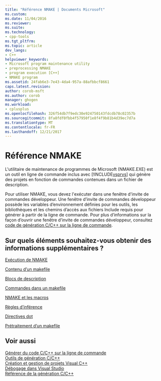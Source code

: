 ```yaml
---
title: "Référence NMAKE | Documents Microsoft"
ms.custom: 
ms.date: 11/04/2016
ms.reviewer: 
ms.suite: 
ms.technology:
- cpp-tools
ms.tgt_pltfrm: 
ms.topic: article
dev_langs:
- C++
helpviewer_keywords:
- Microsoft program maintenance utility
- preprocessing NMAKE
- program execution [C++]
- NMAKE program
ms.assetid: 24fab6e3-7e43-4da4-957a-88afbbcf8661
caps.latest.revision: 
author: corob-msft
ms.author: corob
manager: ghogen
ms.workload:
- cplusplus
ms.openlocfilehash: 326f54db7f9edc30e924750143fdcdb78c02357b
ms.sourcegitcommit: 8fa8fdf0fbb4f57950f1e8f4f9b81b4d39ec7d7a
ms.translationtype: MT
ms.contentlocale: fr-FR
ms.lasthandoff: 12/21/2017
---
```

# <a name="nmake-reference"></a>Référence NMAKE
L'utilitaire de maintenance de programmes de Microsoft (NMAKE.EXE) est un outil en ligne de commande inclus avec [!INCLUDE[vsprvs](../assembler/masm/includes/vsprvs_md.md)] qui génère des projets en fonction de commandes contenues dans un fichier de description.  
  
 Pour utiliser NMAKE, vous devez l'exécuter dans une fenêtre d'invite de commandes développeur. Une fenêtre d’invite de commandes développeur possède les variables d’environnement définies pour les outils, les bibliothèques et les chemins d’accès aux fichiers Include requis pour générer à partir de la ligne de commande. Pour plus d’informations sur la façon d’ouvrir une fenêtre d’invite de commandes développeur, consultez [code de génération C/C++ sur la ligne de commande](../build/building-on-the-command-line.md).  
  
## <a name="what-do-you-want-to-know-more-about"></a>Sur quels éléments souhaitez-vous obtenir des informations supplémentaires ?  
 [Exécution de NMAKE](../build/running-nmake.md)  
  
 [Contenu d’un makefile](../build/contents-of-a-makefile.md)  
  
 [Blocs de description](../build/description-blocks.md)  
  
 [Commandes dans un makefile](../build/commands-in-a-makefile.md)  
  
 [NMAKE et les macros](../build/macros-and-nmake.md)  
  
 [Règles d’inférence](../build/inference-rules.md)  
  
 [Directives dot](../build/dot-directives.md)  
  
 [Prétraitement d’un makefile](../build/makefile-preprocessing.md)  
  
## <a name="see-also"></a>Voir aussi  
 [Générer du code C/C++ sur la ligne de commande](../build/building-on-the-command-line.md)   
 [Outils de génération C/C++](../build/reference/c-cpp-build-tools.md)   
 [Création et gestion de projets Visual C++](../ide/creating-and-managing-visual-cpp-projects.md)   
 [Débogage dans Visual Studio](/visualstudio/debugger/debugging-in-visual-studio)   
 [Référence de la génération C/C++](../build/reference/c-cpp-building-reference.md)